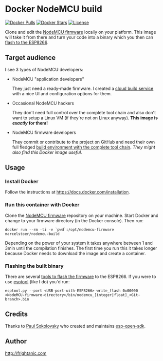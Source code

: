 # Docker NodeMCU build
[![Docker Pulls](https://img.shields.io/docker/pulls/marcelstoer/nodemcu-build.svg)](https://hub.docker.com/r/marcelstoer/nodemcu-build/)
[![Docker Stars](https://img.shields.io/docker/stars/_/nodemcu-build.svg)](https://hub.docker.com/r/marcelstoer/nodemcu-build/)
[![License](https://img.shields.io/badge/license-MIT-blue.svg?style=flat)](https://github.com/marcelstoer/docker-nodemcu-build/blob/master/LICENSE)

Clone and edit the [NodeMCU firmware](https://github.com/nodemcu/nodemcu-firmware) locally on your platform. This image will take it from there and turn your code into a binary which you then can [flash to the ESP8266](https://learn.adafruit.com/building-and-running-micropython-on-the-esp8266/flash-firmware).

## Target audience
I see 3 types of NodeMCU developers:
- NodeMCU "application developers"
  
  They just need a ready-made firmware. I created a [cloud build service](http://frightanic.com/nodemcu-custom-build/index.php) with a nice UI and configuration options for them.

- Occasional NodeMCU hackers

  They don't need full control over the complete tool chain and also don't want to setup a Linux VM (if they're not on Linux anyway). **This image is _exactly_ for them!**

- NodeMCU firmware developers
  
  They commit or contribute to the project on GitHub and need their own full fledged [build environment with the complete tool chain](http://www.esp8266.com/wiki/doku.php?id=toolchain#how_to_setup_a_vm_to_host_your_toolchain). _They might also find this Docker image useful._

## Usage
### Install Docker
Follow the instructions at https://docs.docker.com/installation.

### Run this container with Docker
Clone the  [NodeMCU firmware](https://github.com/nodemcu/nodemcu-firmware) repository on your machine. Start Docker and change to your firmware directory (in the Docker console). Then run:

``docker run --rm -ti -v `pwd`:/opt/nodemcu-firmware marcelstoer/nodemcu-build``

Depending on the power of your system it takes anywhere between 1 and 3min until the compilation finishes. The first time you run this it takes longer because Docker needs to download the image and create a container.

### Flashing the built binary
There are several [tools to flash the firmware](https://learn.adafruit.com/building-and-running-micropython-on-the-esp8266/flash-firmware) to the ESP8266. If you were to use [esptool](https://github.com/themadinventor/esptool) (like I do) you'd run:

`esptool.py --port <USB-port-with-ESP8266> write_flash 0x00000 <NodeMCU-firmware-directory>/bin/nodemcu_[integer|float]_<Git-branch>.bin `

## Credits
Thanks to [Paul Sokolovsky](http://pfalcon-oe.blogspot.com/) who created and maintains [esp-open-sdk](https://github.com/pfalcon/esp-open-sdk).

## Author
http://frightanic.com
